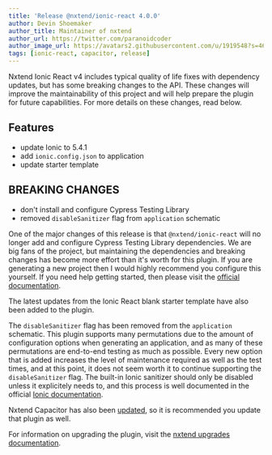 ```yaml
---
title: 'Release @nxtend/ionic-react 4.0.0'
author: Devin Shoemaker
author_title: Maintainer of nxtend
author_url: https://twitter.com/paranoidcoder
author_image_url: https://avatars2.githubusercontent.com/u/1919548?s=460&u=e8799ad545249d59bf57b7ee35a8841825004ca0&v=4
tags: [ionic-react, capacitor, release]
---
```


Nxtend Ionic React v4 includes typical quality of life fixes with dependency updates, but has some breaking changes to the API. These changes will improve the maintainability of this project and will help prepare the plugin for future capabilities. For more details on these changes, read below.

## Features

- update Ionic to 5.4.1
- add `ionic.config.json` to application
- update starter template

## BREAKING CHANGES

- don't install and configure Cypress Testing Library
- removed `disableSanitizer` flag from `application` schematic

<!--truncate-->

One of the major changes of this release is that `@nxtend/ionic-react` will no longer add and configure Cypress Testing Library dependencies. We are big fans of the project, but maintaining the dependencies and breaking changes has become more effort than it's worth for this plugin. If you are generating a new project then I would highly recommend you configure this yourself. If you need help getting started, then please visit the [official documentation](https://testing-library.com/docs/cypress-testing-library/intro).

The latest updates from the Ionic React blank starter template have also been added to the plugin.

The `disableSanitizer` flag has been removed from the `application` schematic. This plugin supports many permutations due to the amount of configuration options when generating an application, and as many of these permutations are end-to-end testing as much as possible. Every new option that is added increases the level of maintenance required as well as the test times, and at this point, it does not seem worth it to continue supporting the `disableSanitizer` flag. The built-in Ionic sanitizer should only be disabled unless it explicitely needs to, and this process is well documented in the official [Ionic documentation](https://ionicframework.com/docs/techniques/security#ejecting-from-the-built-in-sanitizer).

Nxtend Capacitor has also been [updated](2020-11-03-capacitor-2.0.2.md), so it is recommended you update that plugin as well.

For information on upgrading the plugin, visit the [nxtend upgrades documentation](../../../../docs/nxtend/upgrades).
